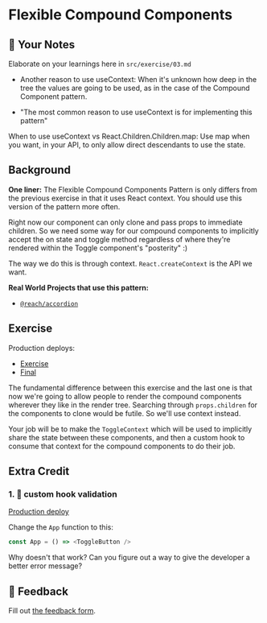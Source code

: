 # Flexible Compound Components

## 📝 Your Notes

Elaborate on your learnings here in `src/exercise/03.md`

* Another reason to use useContext: When it's unknown how deep in the tree the values are going 
to be used, as in the case of the Compound Component pattern.

* "The most common reason to use useContext is for implementing this pattern"

When to use useContext vs React.Children.Children.map: Use map when you want, in your API, to only allow direct descendants to use the state.

## Background

**One liner:** The Flexible Compound Components Pattern is only differs from the
previous exercise in that it uses React context. You should use this version of
the pattern more often.

Right now our component can only clone and pass props to immediate children. So
we need some way for our compound components to implicitly accept the on state
and toggle method regardless of where they're rendered within the Toggle
component's "posterity" :)

The way we do this is through context. `React.createContext` is the API we want.

**Real World Projects that use this pattern:**

- [`@reach/accordion`](https://reacttraining.com/reach-ui/accordion)

## Exercise

Production deploys:

- [Exercise](http://advanced-react-patterns.netlify.app/isolated/exercise/03.js)
- [Final](http://advanced-react-patterns.netlify.app/isolated/final/03.js)

The fundamental difference between this exercise and the last one is that now
we're going to allow people to render the compound components wherever they like
in the render tree. Searching through `props.children` for the components to
clone would be futile. So we'll use context instead.

Your job will be to make the `ToggleContext` which will be used to implicitly
share the state between these components, and then a custom hook to consume that
context for the compound components to do their job.

## Extra Credit

### 1. 💯 custom hook validation

[Production deploy](http://advanced-react-patterns.netlify.app/isolated/final/03.extra-1.js)

Change the `App` function to this:

```javascript
const App = () => <ToggleButton />
```

Why doesn't that work? Can you figure out a way to give the developer a better
error message?

## 🦉 Feedback

Fill out
[the feedback form](https://ws.kcd.im/?ws=Advanced%20React%20Patterns%20%F0%9F%A4%AF&e=03%3A%20Flexible%20Compound%20Components&em=arturop%40nulogy.com).
